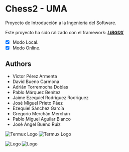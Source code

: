 
# Chess2 - UMA

Proyecto de Introducción a la Ingeniería del Software.

Este proyecto ha sido ralizado con el framework:     [***LIBGDX***](https://libgdx.com/)

- [x]  Modo Local.
- [x]  Modo Online. 

## Authors
-   Víctor Pérez Armenta  			
-   David Bueno Carmona 			
-   Adrián Torremocha Doblas  			
-   Pablo Márquez Benítez  			
-   Jaime Ezequiel Rodriguez Rodriguez 	
-   José Miguel Prieto Páez 			
-   Ezequiel Sánchez García 			
-   Gregorio Merchán Merchán 			
-   Pablo Miguel Aguilar Blanco 	 		
-   José Ángel Bueno Ruiz


![Termux Logo](https://i.imgur.com/ZqeEfQR.png#gh-dark-mode-only)
![Termux Logo](https://i.imgur.com/fiNfJgw.png#gh-light-mode-only)

![Logo](https://i.imgur.com/ZqeEfQR.png#gh-dark-mode-only)
![Logo](https://i.imgur.com/fiNfJgw.png#gh-light-mode-only)

